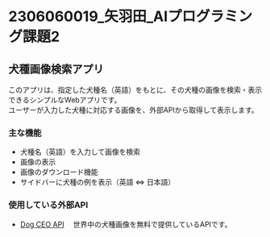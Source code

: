 # 2306060019_矢羽田_AIプログラミング課題2

## 犬種画像検索アプリ

このアプリは、指定した犬種名（英語）をもとに、その犬種の画像を検索・表示できるシンプルなWebアプリです。  
ユーザーが入力した犬種に対応する画像を、外部APIから取得して表示します。

### 主な機能

- 犬種名（英語）を入力して画像を検索
- 画像の表示
- 画像のダウンロード機能
- サイドバーに犬種の例を表示（英語 ⇔ 日本語）

### 使用している外部API

- [Dog CEO API](https://dog.ceo/dog-api/)
　世界中の犬種画像を無料で提供しているAPIです。



